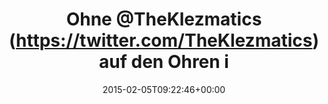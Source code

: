 ---
retweeted: false
source: <a href="http://twitter.com" rel="nofollow">Twitter Web Client</a>
entities:
  hashtags: []
  symbols: []
  user_mentions:
  - name: 'The Klezmatics '
    screen_name: TheKlezmatics
    indices:
    - '5'
    - '19'
    id_str: '2379384781'
    id: '2379384781'
  urls: []
display_text_range:
- '0'
- '59'
favorite_count: '0'
id_str: '563266473062584320'
truncated: false
retweet_count: '0'
id: '563266473062584320'
created_at: Thu Feb 05 09:22:46 +0000 2015
favorited: false
full_text: Ohne [@TheKlezmatics](https://twitter.com/TheKlezmatics) auf den Ohren
  ist ein Build kein Build.
lang: de
tags:
- pesos/twitter
date: '2015-02-05T09:22:46+00:00'
src: https://twitter.com/bascht/status/563266473062584320
original_url: https://twitter.com/bascht/status/563266473062584320
type: twitter_tweet
text: Ohne [@TheKlezmatics](https://twitter.com/TheKlezmatics) auf den Ohren ist ein
  Build kein Build.
title: Ohne @TheKlezmatics (https://twitter.com/TheKlezmatics) auf den Ohren i

---